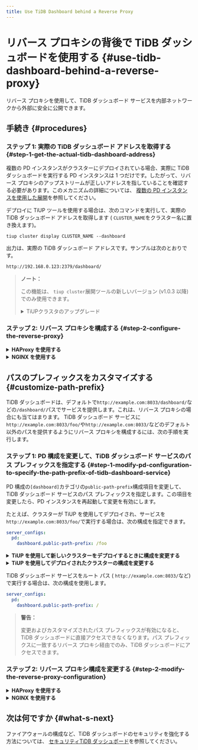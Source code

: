 ```yaml
---
title: Use TiDB Dashboard behind a Reverse Proxy
---
```


# リバース プロキシの背後で TiDB ダッシュボードを使用する {#use-tidb-dashboard-behind-a-reverse-proxy}

リバース プロキシを使用して、TiDB ダッシュボード サービスを内部ネットワークから外部に安全に公開できます。

## 手続き {#procedures}

### ステップ 1: 実際の TiDB ダッシュボード アドレスを取得する {#step-1-get-the-actual-tidb-dashboard-address}

複数の PD インスタンスがクラスターにデプロイされている場合、実際に TiDB ダッシュボードを実行する PD インスタンスは 1 つだけです。したがって、リバース プロキシのアップストリームが正しいアドレスを指していることを確認する必要があります。このメカニズムの詳細については、 [複数の PD インスタンスを使用した展開](/dashboard/dashboard-ops-deploy.md#deployment-with-multiple-pd-instances)を参照してください。

デプロイに TiUP ツールを使用する場合は、次のコマンドを実行して、実際の TiDB ダッシュボード アドレスを取得します ( `CLUSTER_NAME`をクラスター名に置き換えます)。


```shell
tiup cluster display CLUSTER_NAME --dashboard
```

出力は、実際の TiDB ダッシュボード アドレスです。サンプルは次のとおりです。

```bash
http://192.168.0.123:2379/dashboard/
```

> **ノート：**
>
> この機能は、 `tiup cluster`展開ツールの新しいバージョン (v1.0.3 以降) でのみ使用できます。
>
> <details><summary>TiUPクラスタのアップグレード</summary>
>
> ```bash
> tiup update --self
> tiup update cluster --force
> ```
>
> </details>

### ステップ 2: リバース プロキシを構成する {#step-2-configure-the-reverse-proxy}

<details><summary><strong>HAProxy を使用する</strong></summary>

[HAProxy](https://www.haproxy.org/)をリバース プロキシとして使用する場合は、次の手順を実行します。

1.  `8033`ポートで TiDB ダッシュボードにリバース プロキシを使用します (たとえば)。 HAProxy 構成ファイルで、次の構成を追加します。

    
    ```haproxy
    frontend tidb_dashboard_front
      bind *:8033
      use_backend tidb_dashboard_back if { path /dashboard } or { path_beg /dashboard/ }

    backend tidb_dashboard_back
      mode http
      server tidb_dashboard 192.168.0.123:2379
    ```

    `192.168.0.123:2379`を[ステップ1](#step-1-get-the-actual-tidb-dashboard-address)で取得した TiDB ダッシュボードの実際のアドレスの IP とポートに置き換えます。

    > **警告：**
    >
    > `use_backend`ディレクティブの`if`部分を保持して**、このパス内のサービスのみ**がリバース プロキシの背後にあることを確認する必要があります。そうしないと、セキュリティ リスクが発生する可能性があります。 [セキュリティTiDB ダッシュボード](/dashboard/dashboard-ops-security.md)を参照してください。

2.  設定を有効にするために HAProxy を再起動します。

3.  リバース プロキシが有効かどうかをテストします。HAProxy が配置されているマシンの`8033`ポートの`/dashboard/`アドレス ( `http://example.com:8033/dashboard/`など) にアクセスして、TiDB ダッシュボードにアクセスします。

</details>

<details><summary><strong>NGINX を使用する</strong></summary>

[NGINX](https://nginx.org/)をリバース プロキシとして使用する場合は、次の手順を実行します。

1.  `8033`ポートで TiDB ダッシュボードにリバース プロキシを使用します (たとえば)。 NGINX 構成ファイルで、次の構成を追加します。

    
    ```nginx
    server {
        listen 8033;
        location /dashboard/ {
        proxy_pass http://192.168.0.123:2379/dashboard/;
        }
    }
    ```

    `http://192.168.0.123:2379/dashboard/`を[ステップ1](#step-1-get-the-actual-tidb-dashboard-address)で取得した TiDB ダッシュボードの実際のアドレスに置き換えます。

    > **警告：**
    >
    > このパスの下のサービスのみがリバース プロキシされるように、 `proxy_pass`ディレクティブで`/dashboard/`パスを保持する必要があります。そうしないと、セキュリティ リスクが発生します。 [セキュリティTiDB ダッシュボード](/dashboard/dashboard-ops-security.md)を参照してください。

2.  構成を有効にするには、NGINX をリロードします。

    
    ```shell
    sudo nginx -s reload
    ```

3.  リバース プロキシが有効かどうかをテストします。NGINX が配置されているマシンの`8033`ポートの`/dashboard/`アドレス ( `http://example.com:8033/dashboard/`など) にアクセスして、TiDB ダッシュボードにアクセスします。

</details>

## パスのプレフィックスをカスタマイズする {#customize-path-prefix}

TiDB ダッシュボードは、デフォルトで`http://example.com:8033/dashboard/`などの`/dashboard/`パスでサービスを提供します。これは、リバース プロキシの場合にも当てはまります。 TiDB ダッシュボード サービスに`http://example.com:8033/foo/`や`http://example.com:8033/`などのデフォルト以外のパスを提供するようにリバース プロキシを構成するには、次の手順を実行します。

### ステップ 1: PD 構成を変更して、TiDB ダッシュボード サービスのパス プレフィックスを指定する {#step-1-modify-pd-configuration-to-specify-the-path-prefix-of-tidb-dashboard-service}

PD 構成の`[dashboard]`カテゴリの`public-path-prefix`構成項目を変更して、TiDB ダッシュボード サービスのパス プレフィックスを指定します。この項目を変更したら、PD インスタンスを再起動して変更を有効にします。

たとえば、クラスターが TiUP を使用してデプロイされ、サービスを`http://example.com:8033/foo/`で実行する場合は、次の構成を指定できます。


```yaml
server_configs:
  pd:
    dashboard.public-path-prefix: /foo
```

<details><summary><strong>TiUP を使用して新しいクラスターをデプロイするときに構成を変更する</strong></summary>

新しいクラスターを展開する場合は、上記の構成を`topology.yaml` TiUP トポロジ ファイルに追加して、クラスターを展開できます。具体的な指示については、 [TiUP 展開ドキュメント](/production-deployment-using-tiup.md#step-3-initialize-cluster-topology-file)を参照してください。

</details>

<details>

<summary><strong>TiUP を使用してデプロイされたクラスターの構成を変更する</strong></summary>

デプロイされたクラスターの場合:

1.  クラスターの構成ファイルを編集モードで開きます ( `CLUSTER_NAME`をクラスター名に置き換えます)。

    
    ```shell
    tiup cluster edit-config CLUSTER_NAME
    ```

2.  `server_configs`の`pd`構成の下に構成アイテムを変更または追加します。 `server_configs`が存在しない場合は、最上位に追加します。

    
    ```yaml
    monitored:
      ...
    server_configs:
      tidb: ...
      tikv: ...
      pd:
        dashboard.public-path-prefix: /foo
      ...
    ```

    変更後の構成ファイルは、次のファイルのようになります。

    
    ```yaml
    server_configs:
      pd:
        dashboard.public-path-prefix: /foo
      global:
        user: tidb
        ...
    ```

    または

    
    ```yaml
    monitored:
      ...
    server_configs:
      tidb: ...
      tikv: ...
      pd:
        dashboard.public-path-prefix: /foo
    ```

3.  変更した構成を有効にするために、すべての PD インスタンスに対してローリング再起動を実行します ( `CLUSTER_NAME`をクラスター名に置き換えます)。

    
    ```shell
    tiup cluster reload CLUSTER_NAME -R pd
    ```

詳細は[一般的な TiUP 操作 - 構成の変更](/maintain-tidb-using-tiup.md#modify-the-configuration)を参照してください。

</details>

TiDB ダッシュボード サービスをルート パス ( `http://example.com:8033/`など) で実行する場合は、次の構成を使用します。


```yaml
server_configs:
  pd:
    dashboard.public-path-prefix: /
```

> **警告：**
>
> 変更およびカスタマイズされたパス プレフィックスが有効になると、TiDB ダッシュボードに直接アクセスできなくなります。パス プレフィックスに一致するリバース プロキシ経由でのみ、TiDB ダッシュボードにアクセスできます。

### ステップ 2: リバース プロキシ構成を変更する {#step-2-modify-the-reverse-proxy-configuration}

<details><summary><strong>HAProxy を使用する</strong></summary>

`http://example.com:8033/foo/`を例にとると、対応する HAProxy 構成は次のようになります。


```haproxy
frontend tidb_dashboard_front
  bind *:8033
  use_backend tidb_dashboard_back if { path /foo } or { path_beg /foo/ }

backend tidb_dashboard_back
  mode http
  http-request set-path %[path,regsub(^/foo/?,/dashboard/)]
  server tidb_dashboard 192.168.0.123:2379
```

`192.168.0.123:2379`を[ステップ1](#step-1-get-the-actual-tidb-dashboard-address)で取得した TiDB ダッシュボードの実際のアドレスの IP とポートに置き換えます。

> **警告：**
>
> `use_backend`ディレクティブの`if`部分を保持して**、このパス内のサービスのみ**がリバース プロキシの背後にあることを確認する必要があります。そうしないと、セキュリティ リスクが発生する可能性があります。 [セキュリティTiDB ダッシュボード](/dashboard/dashboard-ops-security.md)を参照してください。

TiDB ダッシュボード サービスをルート パス ( `http://example.com:8033/`など) で実行する場合は、次の構成を使用します。

```haproxy
frontend tidb_dashboard_front
  bind *:8033
  use_backend tidb_dashboard_back
backend tidb_dashboard_back
  mode http
  http-request set-path /dashboard%[path]
  server tidb_dashboard 192.168.0.123:2379
```

構成を変更し、HAProxy を再起動して、変更した構成を有効にします。

</details>

<details><summary><strong>NGINX を使用する</strong></summary>

`http://example.com:8033/foo/`を例にとると、対応する NGINX 構成は次のようになります。


```nginx
server {
  listen 8033;
  location /foo/ {
    proxy_pass http://192.168.0.123:2379/dashboard/;
  }
}
```

`http://192.168.0.123:2379/dashboard/`を[ステップ1](#step-1-get-the-actual-tidb-dashboard-address)で取得した TiDB ダッシュボードの実際のアドレスに置き換えます。

> **警告：**
>
> `proxy_pass`ディレクティブの`/dashboard/`パスを保持して**、このパスのサービスのみ**がリバース プロキシの背後にあることを確認する必要があります。そうしないと、セキュリティ リスクが発生する可能性があります。 [セキュリティTiDB ダッシュボード](/dashboard/dashboard-ops-security.md)を参照してください。

TiDB ダッシュボード サービスをルート パス ( `http://example.com:8033/`など) で実行する場合は、次の構成を使用します。


```nginx
server {
  listen 8033;
  location / {
    proxy_pass http://192.168.0.123:2379/dashboard/;
  }
}
```

構成を変更し、NGINX を再起動して、変更した構成を有効にします。


```shell
sudo nginx -s reload
```

</details>

## 次は何ですか {#what-s-next}

ファイアウォールの構成など、TiDB ダッシュボードのセキュリティを強化する方法については、 [セキュリティTiDB ダッシュボード](/dashboard/dashboard-ops-security.md)を参照してください。
